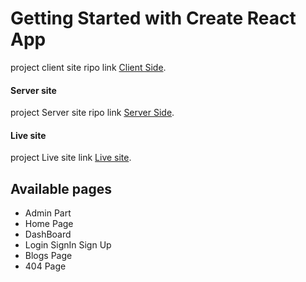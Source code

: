 # Getting Started with Create React App

project client site ripo link [Client Side](https://github.com/programming-hero-web-course1/manufacturer-website-client-side-mr-sazzad).

#### Server site

project Server site ripo link [Server Side](https://github.com/programming-hero-web-course1/manufacturer-website-server-side-mr-sazzad).

#### Live site

project Live site link [Live site](https://computer-manufacture.web.app/parts).

## Available pages

- Admin Part
- Home Page
- DashBoard
- Login SignIn Sign Up
- Blogs Page
- 404 Page
